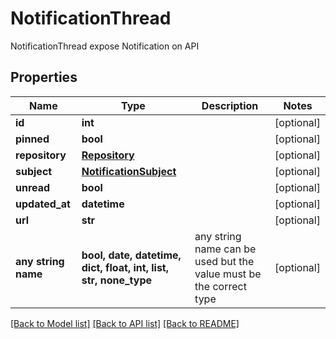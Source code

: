 # NotificationThread

NotificationThread expose Notification on API

## Properties
Name | Type | Description | Notes
------------ | ------------- | ------------- | -------------
**id** | **int** |  | [optional] 
**pinned** | **bool** |  | [optional] 
**repository** | [**Repository**](Repository.md) |  | [optional] 
**subject** | [**NotificationSubject**](NotificationSubject.md) |  | [optional] 
**unread** | **bool** |  | [optional] 
**updated_at** | **datetime** |  | [optional] 
**url** | **str** |  | [optional] 
**any string name** | **bool, date, datetime, dict, float, int, list, str, none_type** | any string name can be used but the value must be the correct type | [optional]

[[Back to Model list]](../README.md#documentation-for-models) [[Back to API list]](../README.md#documentation-for-api-endpoints) [[Back to README]](../README.md)


